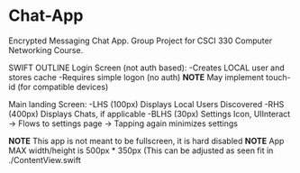 # Chat-App
Encrypted Messaging Chat App. Group Project for CSCI 330 Computer Networking Course. 

SWIFT OUTLINE 
Login Screen (not auth based):
-Creates LOCAL user and stores cache
-Requires simple logon (no auth)
**NOTE** May implement touch-id (for compatible devices)

Main landing Screen:
-LHS (100px) Displays Local Users Discovered
-RHS (400px) Displays Chats, if applicable
-BLHS (30px) Settings Icon, UIInteract -> Flows to settings page -> Tapping again minimizes settings

**NOTE** This app is not meant to be fullscreen, it is hard disabled
**NOTE** App MAX width/height is 500px * 350px (This can be adjusted as seen fit in ./ContentView.swift

